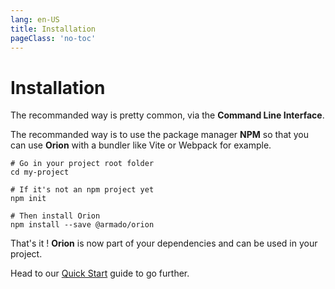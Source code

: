 ```yaml
---
lang: en-US
title: Installation
pageClass: 'no-toc'
---
```


# Installation

The recommanded way is pretty common, via the **Command Line Interface**.

The recommanded way is to use the package manager **NPM** so that you can use **Orion** with a bundler like Vite or Webpack for example.

``` sh:no-line-numbers
# Go in your project root folder
cd my-project

# If it's not an npm project yet
npm init

# Then install Orion
npm install --save @armado/orion
```

That's it ! **Orion** is now part of your dependencies and can be used in your project.

Head to our [Quick Start](quick-start.md) guide to go further.
